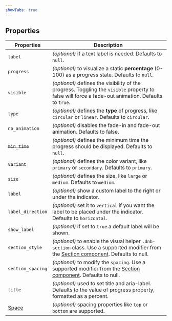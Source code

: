 ```yaml
---
showTabs: true
---
```


## Properties

| Properties                                  | Description                                                                                                                                                                   |
| ------------------------------------------- | ----------------------------------------------------------------------------------------------------------------------------------------------------------------------------- |
| `label`                                     | _(optional)_ if a text label is needed. Defaults to `null`.                                                                                                                   |
| `progress`                                  | _(optional)_ to visualize a static **percentage** (0-100) as a progress state. Defaults to `null`.                                                                            |
| `visible`                                   | _(optional)_ defines the visibility of the progress. Toggling the `visible` property to false will force a fade-out animation. Defaults to `true`.                            |
| `type`                                      | _(optional)_ defines the **type** of progress, like `circular` or `linear`. Defaults to `circular`.                                                                           |
| `no_animation`                              | _(optional)_ disables the fade-in and fade-out animation. Defaults to false.                                                                                                  |
| ~~`min_time`~~                              | _(optional)_ defines the minimum time the progress should be displayed. Defaults to `null`.                                                                                   |
| ~~`variant`~~                               | _(optional)_ defines the color variant, like `primary` or `secondary`. Defaults to `primary`.                                                                                 |
| `size`                                      | _(optional)_ defines the size, like `large` or `medium`. Defaults to `medium`.                                                                                                |
| `label`                                     | _(optional)_ show a custom label to the right or under the indicator.                                                                                                         |
| `label_direction`                           | _(optional)_ set it to `vertical` if you want the label to be placed under the indicator. Defaults to `horizontal`.                                                           |
| `show_label`                                | _(optional)_ if set to `true` a default label will be shown.                                                                                                                  |
| `section_style`                             | _(optional)_ to enable the visual helper `.dnb-section` class. Use a supported modifier from the [Section component](/uilib/components/section/properties). Defaults to null. |
| `section_spacing`                           | _(optional)_ to modify the `spacing`. Use a supported modifier from the [Section component](/uilib/components/section/properties). Defaults to null.                          |
| `title`                                     | _(optional)_ used to set title and aria-label. Defaults to the value of progress property, formatted as a percent.                                                            |
| [Space](/uilib/components/space/properties) | _(optional)_ spacing properties like `top` or `bottom` are supported.                                                                                                         |
